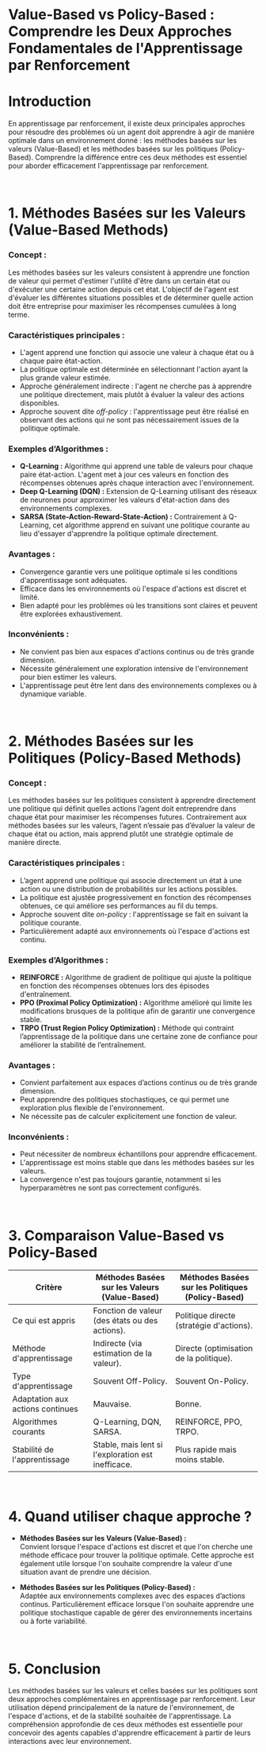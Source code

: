 # **Value-Based vs Policy-Based : Comprendre les Deux Approches Fondamentales de l'Apprentissage par Renforcement**

# **Introduction**
En apprentissage par renforcement, il existe deux principales approches pour résoudre des problèmes où un agent doit apprendre à agir de manière optimale dans un environnement donné : les méthodes basées sur les valeurs (Value-Based) et les méthodes basées sur les politiques (Policy-Based). Comprendre la différence entre ces deux méthodes est essentiel pour aborder efficacement l'apprentissage par renforcement.


<br/>

# **1. Méthodes Basées sur les Valeurs (Value-Based Methods)**

### **Concept :**  
Les méthodes basées sur les valeurs consistent à apprendre une fonction de valeur qui permet d'estimer l'utilité d'être dans un certain état ou d'exécuter une certaine action depuis cet état. L'objectif de l'agent est d'évaluer les différentes situations possibles et de déterminer quelle action doit être entreprise pour maximiser les récompenses cumulées à long terme.

### **Caractéristiques principales :**  
- L'agent apprend une fonction qui associe une valeur à chaque état ou à chaque paire état-action.
- La politique optimale est déterminée en sélectionnant l'action ayant la plus grande valeur estimée.
- Approche généralement indirecte : l'agent ne cherche pas à apprendre une politique directement, mais plutôt à évaluer la valeur des actions disponibles.
- Approche souvent dite *off-policy* : l'apprentissage peut être réalisé en observant des actions qui ne sont pas nécessairement issues de la politique optimale.

### **Exemples d’Algorithmes :**  
- **Q-Learning :** Algorithme qui apprend une table de valeurs pour chaque paire état-action. L'agent met à jour ces valeurs en fonction des récompenses obtenues après chaque interaction avec l'environnement.
- **Deep Q-Learning (DQN) :** Extension de Q-Learning utilisant des réseaux de neurones pour approximer les valeurs d'état-action dans des environnements complexes.
- **SARSA (State-Action-Reward-State-Action) :** Contrairement à Q-Learning, cet algorithme apprend en suivant une politique courante au lieu d'essayer d'apprendre la politique optimale directement.

### **Avantages :**  
- Convergence garantie vers une politique optimale si les conditions d'apprentissage sont adéquates.
- Efficace dans les environnements où l'espace d'actions est discret et limité.
- Bien adapté pour les problèmes où les transitions sont claires et peuvent être explorées exhaustivement.

### **Inconvénients :**  
- Ne convient pas bien aux espaces d'actions continus ou de très grande dimension.
- Nécessite généralement une exploration intensive de l'environnement pour bien estimer les valeurs.
- L'apprentissage peut être lent dans des environnements complexes ou à dynamique variable.


<br/>

# **2. Méthodes Basées sur les Politiques (Policy-Based Methods)**

### **Concept :**  
Les méthodes basées sur les politiques consistent à apprendre directement une politique qui définit quelles actions l’agent doit entreprendre dans chaque état pour maximiser les récompenses futures. Contrairement aux méthodes basées sur les valeurs, l’agent n’essaie pas d’évaluer la valeur de chaque état ou action, mais apprend plutôt une stratégie optimale de manière directe.

### **Caractéristiques principales :**  
- L’agent apprend une politique qui associe directement un état à une action ou une distribution de probabilités sur les actions possibles.
- La politique est ajustée progressivement en fonction des récompenses obtenues, ce qui améliore ses performances au fil du temps.
- Approche souvent dite *on-policy* : l'apprentissage se fait en suivant la politique courante.
- Particulièrement adapté aux environnements où l'espace d'actions est continu.

### **Exemples d’Algorithmes :**  
- **REINFORCE :** Algorithme de gradient de politique qui ajuste la politique en fonction des récompenses obtenues lors des épisodes d'entraînement.
- **PPO (Proximal Policy Optimization) :** Algorithme amélioré qui limite les modifications brusques de la politique afin de garantir une convergence stable.
- **TRPO (Trust Region Policy Optimization) :** Méthode qui contraint l’apprentissage de la politique dans une certaine zone de confiance pour améliorer la stabilité de l’entraînement.

### **Avantages :**  
- Convient parfaitement aux espaces d’actions continus ou de très grande dimension.
- Peut apprendre des politiques stochastiques, ce qui permet une exploration plus flexible de l'environnement.
- Ne nécessite pas de calculer explicitement une fonction de valeur.

### **Inconvénients :**  
- Peut nécessiter de nombreux échantillons pour apprendre efficacement.
- L'apprentissage est moins stable que dans les méthodes basées sur les valeurs.
- La convergence n'est pas toujours garantie, notamment si les hyperparamètres ne sont pas correctement configurés.

<br/>

# **3. Comparaison Value-Based vs Policy-Based**

| Critère                          | Méthodes Basées sur les Valeurs (Value-Based) | Méthodes Basées sur les Politiques (Policy-Based) |
|---------------------------------|------------------------------------------------|--------------------------------------------------|
| Ce qui est appris                | Fonction de valeur (des états ou des actions).| Politique directe (stratégie d'actions).         |
| Méthode d'apprentissage          | Indirecte (via estimation de la valeur).      | Directe (optimisation de la politique).          |
| Type d'apprentissage             | Souvent Off-Policy.                           | Souvent On-Policy.                               |
| Adaptation aux actions continues | Mauvaise.                                     | Bonne.                                            |
| Algorithmes courants             | Q-Learning, DQN, SARSA.                       | REINFORCE, PPO, TRPO.                            |
| Stabilité de l'apprentissage     | Stable, mais lent si l'exploration est inefficace. | Plus rapide mais moins stable.                   |


<br/>

# **4. Quand utiliser chaque approche ?**  
- **Méthodes Basées sur les Valeurs (Value-Based) :**  
  Convient lorsque l'espace d'actions est discret et que l'on cherche une méthode efficace pour trouver la politique optimale. Cette approche est également utile lorsque l'on souhaite comprendre la valeur d'une situation avant de prendre une décision.  

- **Méthodes Basées sur les Politiques (Policy-Based) :**  
  Adaptée aux environnements complexes avec des espaces d’actions continus. Particulièrement efficace lorsque l'on souhaite apprendre une politique stochastique capable de gérer des environnements incertains ou à forte variabilité.  

<br/>

# **5. Conclusion**  
Les méthodes basées sur les valeurs et celles basées sur les politiques sont deux approches complémentaires en apprentissage par renforcement. Leur utilisation dépend principalement de la nature de l'environnement, de l'espace d'actions, et de la stabilité souhaitée de l'apprentissage. La compréhension approfondie de ces deux méthodes est essentielle pour concevoir des agents capables d'apprendre efficacement à partir de leurs interactions avec leur environnement.
